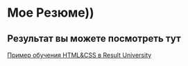 # Мое Резюме))

## Результат вы можете посмотреть тут

[Пример обучения HTML&CSS в Result University]([https://duckduckgo.com](https://mnem0n1ck.github.io/portfolio/))

